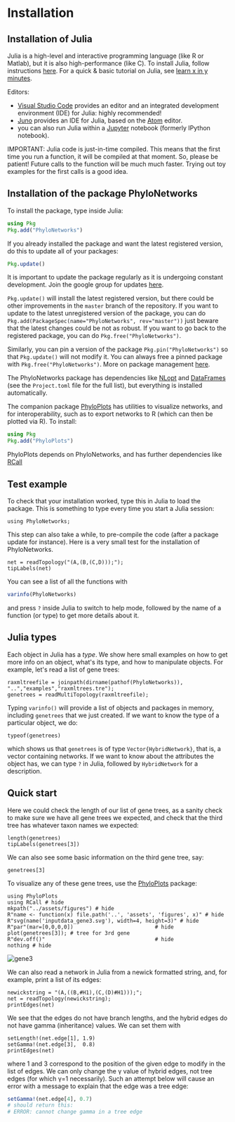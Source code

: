 # Installation

## Installation of Julia

Julia is a high-level and interactive programming language (like R or Matlab),
but it is also high-performance (like C).
To install Julia, follow instructions [here](http://julialang.org/downloads/).
For a quick & basic tutorial on Julia, see
[learn x in y minutes](http://learnxinyminutes.com/docs/julia/).

Editors:

- [Visual Studio Code](https://code.visualstudio.com) provides an editor
  and an integrated development environment (IDE) for Julia: highly recommended!
- [Juno](http://junolab.org) provides an IDE for Julia,
  based on the [Atom](http://atom.io/) editor.
- you can also run Julia within a [Jupyter](http://jupyter.org) notebook
  (formerly IPython notebook).

IMPORTANT: Julia code is just-in-time compiled. This means that the
first time you run a function, it will be compiled at that moment. So,
please be patient! Future calls to the function will be much much
faster. Trying out toy examples for the first calls is a good idea.

## Installation of the package PhyloNetworks

To install the package, type inside Julia:
```julia
using Pkg
Pkg.add("PhyloNetworks")
```
If you already installed the package and want
the latest registered version, do this to update all of your packages:
```julia
Pkg.update()
```
It is important to update the package regularly as it is
undergoing constant development. Join the google group for updates
[here](https://groups.google.com/forum/#!forum/phylonetworks-users/new).

`Pkg.update()` will install the latest registered version, but there
could be other improvements in the `master` branch of the
repository. If you want to update to the latest unregistered version
of the package, you can do
`Pkg.add(PackageSpec(name="PhyloNetworks", rev="master"))`
just beware that the latest changes could be not as robust.
If you want to go back to the registered package, you can do
`Pkg.free("PhyloNetworks")`.

Similarly, you can pin a version of the package
`Pkg.pin("PhyloNetworks")` so that `Pkg.update()` will not modify
it. You can always free a pinned package with
`Pkg.free("PhyloNetworks")`. More on package management
[here](https://docs.julialang.org/en/v1/stdlib/Pkg/).

The PhyloNetworks package has dependencies like
[NLopt](https://github.com/jump-dev/NLopt.jl) and
[DataFrames](https://dataframes.juliadata.org/stable/)
(see the `Project.toml` file for the full list), but everything is installed automatically.

The companion package [PhyloPlots](https://github.com/juliaphylo/PhyloPlots.jl)
has utilities to visualize networks, and for interoperability,
such as to export networks to R (which can then be plotted via R).
To install:

```julia
using Pkg
Pkg.add("PhyloPlots")
```

PhyloPlots depends on PhyloNetworks, and has further dependencies
like
[RCall](https://github.com/JuliaInterop/RCall.jl)

## Test example

To check that your installation worked, type this in Julia to load the package.
This is something to type every time you start a Julia session:
```@example install
using PhyloNetworks;
```
This step can also take a while, to pre-compile the code (after a package
update for instance).
Here is a very small test for the installation of PhyloNetworks.

```@repl install
net = readTopology("(A,(B,(C,D)));");
tipLabels(net)
```

You can see a list of all the functions with
```julia
varinfo(PhyloNetworks)
```
and press `?` inside Julia to switch to help mode,
followed by the name of a function (or type) to get more details about it.


## Julia types

Each object in Julia has a *type*. We show here small examples on how to get more
info on an object, what's its type, and how to manipulate objects.
For example, let's read a list of gene trees:

```@repl install
raxmltreefile = joinpath(dirname(pathof(PhyloNetworks)), "..","examples","raxmltrees.tre");
genetrees = readMultiTopology(raxmltreefile);
```

Typing `varinfo()` will provide a list of objects and packages in memory,
including `genetrees` that we just created.
If we want to know the type of a particular object, we do:
```@repl install
typeof(genetrees)
```
which shows us that `genetrees` is of type `Vector{HybridNetwork}`, that is,
a vector containing networks.
If we want to know about the attributes the object has, we can type `?` in Julia,
followed by `HybridNetwork` for a description.

## Quick start

Here we could check the length of our list of gene trees, as a sanity check
to make sure we have all gene trees we expected, and check that the third tree
has whatever taxon names we expected:

```@repl install
length(genetrees)
tipLabels(genetrees[3])
```

We can also see some basic information on the third gene tree, say:
```@repl install
genetrees[3]
```
To visualize any of these gene trees, use the
[PhyloPlots](https://github.com/juliaphylo/PhyloPlots.jl) package:
```@example install
using PhyloPlots
using RCall # hide
mkpath("../assets/figures") # hide
R"name <- function(x) file.path('..', 'assets', 'figures', x)" # hide
R"svg(name('inputdata_gene3.svg'), width=4, height=3)" # hide
R"par"(mar=[0,0,0,0])                          # hide
plot(genetrees[3]); # tree for 3rd gene
R"dev.off()"                                   # hide
nothing # hide
```
![gene3](../assets/figures/inputdata_gene3.svg)


We can also read a network in Julia from a newick formatted string,
and, for example, print a list of its edges:

```@repl install
newickstring = "(A,((B,#H1),(C,(D)#H1)));";
net = readTopology(newickstring);
printEdges(net)
```

We see that the edges do not have branch lengths,
and the hybrid edges do not have gamma (inheritance) values.
We can set them with

```@repl install
setLength!(net.edge[1], 1.9)
setGamma!(net.edge[3],  0.8)
printEdges(net)
```
where 1 and 3 correspond to the position of the given edge to modify in the list of edges.
We can only change the γ value of hybrid edges,
not tree edges (for which γ=1 necessarily).
Such an attempt below will cause an error with a message to explain that
the edge was a tree edge:
```julia
setGamma!(net.edge[4], 0.7)
# should return this:
# ERROR: cannot change gamma in a tree edge
```
